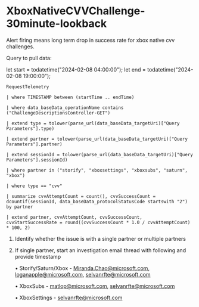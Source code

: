 # XboxNativeCVVChallenge-30minute-lookback

Alert firing means long term drop in success rate for xbox native cvv challenges.


Query to pull data:

let start = todatetime("2024-02-08 04:00:00");
let end = todatetime("2024-02-08 19:00:00");
```
RequestTelemetry

| where TIMESTAMP between (startTime .. endTime)

| where data_baseData_operationName contains ("ChallengeDescriptionsController-GET")

| extend type = tolower(parse_url(data_baseData_targetUri)["Query Parameters"].type)

| extend partner = tolower(parse_url(data_baseData_targetUri)["Query Parameters"].partner)

| extend sessionId = tolower(parse_url(data_baseData_targetUri)["Query Parameters"].sessionId)

| where partner in ("storify", "xboxsettings", "xboxsubs", "saturn", "xbox")

| where type == "cvv"

| summarize cvvAttemptCount = count(), cvvSuccessCount = dcountif(sessionId, data_baseData_protocolStatusCode startswith "2") by partner

| extend partner, cvvAttemptCount, cvvSuccessCount, cvvStartSuccessRate = round((cvvSuccessCount * 1.0 / cvvAttemptCount) * 100, 2)
```

1. Identify whether the issue is with a single partner or multiple partners
2. If single partner, start an investigation email thread with following and provide timestamp

    • Storify/Saturn/Xbox - Miranda.Chao@microsoft.com,  loganapple@microsoft.com, selvanrfte@microsoft.com

    • XboxSubs - matlop@microsoft.com, selvanrfte@microsoft.com

    • XboxSettings - selvanrfte@microsoft.com
